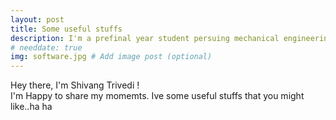 ```yaml
---
layout: post
title: Some useful stuffs
description: I'm a prefinal year student persuing mechanical engineering. # Add post description (optional)
# needdate: true
img: software.jpg # Add image post (optional)
---
```

 
Hey there, I'm Shivang Trivedi !  
I'm Happy to share my momemts.
Ive some useful stuffs that you might like..ha ha

<!-- ![I and My friends]({{site.baseurl}}/assets/img/we-in-rest.jpg) -->